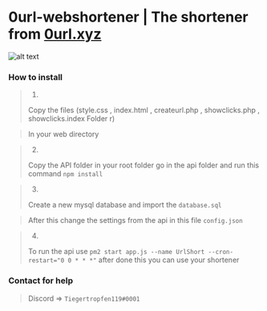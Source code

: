 # 0url-webshortener | The shortener from [0url.xyz](https://0url.xyz/)
![alt text](https://xamplex.de/s/7pmfkffy7a4adbfl6qzaowxbz.png)
### How to install
>1.
>Copy the files (style.css , index.html , createurl.php , showclicks.php , showclicks.index Folder r)

>In your web directory

>2.
>Copy the API folder in your root folder go in the api folder and run this command ```npm install```

>3.
>Create a new mysql database and import the ```database.sql```

>After this change the settings from the api in this file ```config.json```

>4.
>To run the api use ```pm2 start app.js --name UrlShort --cron-restart="0 0 * * *"``` after done this you can use your shortener 

### Contact for help
>Discord => ```Tiegertropfen119#0001```
